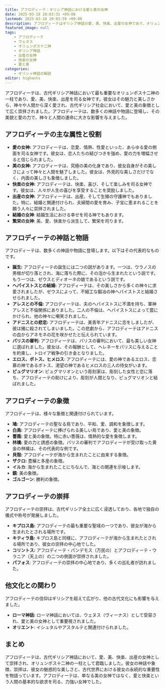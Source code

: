 ```yaml
---
title: アフロディーテ：ギリシア神話における愛と美の女神
date: 2025-03-18 20:03:31 +09:00
lastmod: 2025-03-18 20:03:59 +09:00
description: アフロディーテはギリシア神話の愛、美、快楽、出産の女神であり、オリュンポス十二神の一柱です。彼女は愛と美の象徴として、古代ギリシア社会において重要な役割を果たしました。
featured_image: null
tags:
    - アフロディーテ
    - ウェヌス
    - オリュンポス十二神
    - ギリシア神話
    - 出産の女神
    - 快楽の女神
    - 愛と美
categories:
    - ギリシャ神話の解説
editor: highants
---
```


アフロディーテは、古代ギリシア神話において最も重要なオリュンポス十二神の一柱であり、愛、美、快楽、出産を司る女神です。彼女はその魅力と美しさから、神々や人間から深く愛され、古代ギリシア社会において、愛と美の象徴として広く崇拝されました。アフロディーテは、数多くの神話や物語に登場し、その美貌と愛の力で、神々と人間の運命に大きな影響を与えました。
<!--more-->
## アフロディーテの主な属性と役割

* **愛の女神:** アフロディーテは、恋愛、情熱、性愛といった、あらゆる愛の側面を司る女神です。彼女は、恋人たちの結びつきを強め、愛の力を増幅させると信じられました。
* **美の女神:** アフロディーテは、究極の美の化身であり、彼女自身がその美しさによって神々と人間を魅了しました。彼女は、外見的な美しさだけでなく、内面の美しさも象徴しました。
* **快楽の女神:** アフロディーテは、快楽、喜び、そして楽しみを司る女神です。彼女は、人々が人生の喜びを享受することを奨励しました。
* **出産の女神:** アフロディーテは、出産、そして生殖の守護神でもありました。特に、結婚と関連付けられ、夫婦間の愛を育み、子宝に恵まれることを願う人々に崇拝されました。
* **結婚の女神**: 結婚生活における幸せを司る神でもあります。
* **繁栄の女神**: 美、愛、快楽から派生して、繁栄を司ります。

## アフロディーテの神話と物語

アフロディーテは、数多くの神話や物語に登場します。以下はその代表的なものです。

* **誕生:** アフロディーテの誕生には二つの説があります。一つは、ウラノスの男根が切り落とされ、海に落ちた際に、その泡から生まれたという説です。もう一つは、ゼウスとディオーネの娘であるという説です。
* **ヘパイストスとの結婚:** アフロディーテは、その美しさから多くの神々に求愛されましたが、ゼウスによって、不細工な鍛冶の神ヘパイストスと結婚させられました。
* **アレスとの不倫:** アフロディーテは、夫のヘパイストスに不満を持ち、軍神アレスと不倫関係にありました。二人の不倫は、ヘパイストスによって罠にかけられ、他の神々に嘲笑されました。
* **アドニスとの悲恋:** アフロディーテは、美青年アドニスに恋をしましたが、彼は猪に殺されてしまいました。この悲劇から、アフロディーテはアドニスの血からアネモネの花を咲かせたと伝えられています。
* **パリスの審判:** アフロディーテは、パリスの審判において、最も美しい女神に選ばれました。彼女は、その報酬として、ヘレネーをパリスに与えることを約束し、トロイア戦争の引き金となりました。
* **エロス、ポトス、ヒメロス**: アフロディーテには、愛の神であるエロス、恋慕の神であるポトス、渇望の神であるヒメロスの三人の侍女がいます。
* **ピュグマリオン**: ピュグマリオンという彫刻家は、彫刻した女性と恋に落ち、アフロディーテの助けにより、彫刻が人間となり、ピュグマリオンと結ばれました。

## アフロディーテの象徴

アフロディーテは、様々な象徴と関連付けられています。

* **鳩:** アフロディーテの聖なる鳥であり、平和、愛、調和を象徴します。
* **白鳥:** アフロディーテに捧げられる美しい鳥であり、愛と美の象徴。
* **薔薇:** 愛と美の象徴。特に赤い薔薇は、情熱的な愛を象徴します。
* **林檎:** 愛の力と誘惑の象徴。パリスの審判でアフロディーテが受け取った黄金の林檎は、その代表的な例です。
* **貝殻:** アフロディーテが海から生まれたことに由来する象徴。
* **ザクロ:** 豊穣と多産の象徴。
* **イルカ**: 海から生まれたことにちなんで、海との関連を示唆します。
* **鏡**: 美の象徴。
* **ゴルゴーン**: 勝利の象徴。

## アフロディーテの崇拝

アフロディーテの崇拝は、古代ギリシア全土に広く浸透しており、各地で独自の儀式や称号が発展しました。

* **キプロス島:** アフロディーテの最も重要な聖域の一つであり、彼女が海から生まれたとされる場所です。
* **キティラ島:** キプロス島と同様に、アフロディーテが海から生まれたとされる場所であり、彼女の崇拝の中心地でした。
* **コリントス:** アフロディーテ・パンデモス（万民の）とアフロディーテ・ウラニア（天上の）の二つの側面が崇拝されました。
* **パフォス**: アフロディーテの崇拝の中心地であり、多くの巡礼者が訪れました。

## 他文化との関わり

アフロディーテの信仰はギリシアを超えて広がり、他の古代文化にも影響を与えました。

* **ローマ神話:** ローマ神話においては、ウェヌス（ヴィーナス）として受容され、愛と美の女神として重要視されました。
* **オリエント**: イシュタルやアスタルテと関連付けられました。

## まとめ

アフロディーテは、古代ギリシア神話において、愛、美、快楽、出産の女神として崇拝され、オリュンポス十二神の一柱として君臨しました。彼女の神話や象徴、崇拝は、彼女の魅惑的な美しさと、古代世界における彼女の永続的な重要性を物語っています。アフロディーテは、単なる美の女神ではなく、愛と快楽という人間の基本的な欲求を司る、力強い女神でした。
